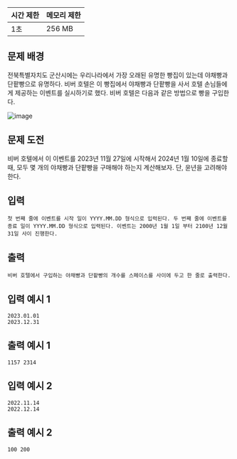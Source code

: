 | 시간 제한 | 메모리 제한 |
| --- | --- |
| 1초 | 256 MB |

## 문제 배경

전북특별자치도 군산시에는 우리나라에서 가장 오래된 유명한 빵집이 있는데 야채빵과 단팥빵으로 유명하다. 비버 호텔은 이 빵집에서 야채빵과 단팥빵을 사서 호텔 손님들에게 제공하는 이벤트를 실시하기로 했다. 비버 호텔은 다음과 같은 방법으로 빵을 구입한다.

![image](https://github.com/wkdtjdwns/Python/assets/128266768/898e1161-fd0e-432a-8a29-a1e0a7ccb9ba)

## 문제 도전

비버 호텔에서 이 이벤트를 2023년 11월 27일에 시작해서 2024년 1월 10일에 종료할 때, 모두
몇 개의 야채빵과 단팥빵을 구매해야 하는지 계산해보자. 단, 윤년을 고려해야 한다.

## **입력**

```
첫 번째 줄에 이벤트를 시작 일이 YYYY.MM.DD 형식으로 입력된다. 두 번째 줄에 이벤트를 종료 일이 YYYY.MM.DD 형식으로 입력된다. 이벤트는 2000년 1월 1일 부터 2100년 12월 31일 사이 진행한다.
```

## **출력**

```
비버 호텔에서 구입하는 야채빵과 단팥빵의 개수를 스페이스를 사이에 두고 한 줄로 출력한다.
```

## **입력 예시 1**

```
2023.01.01
2023.12.31
```

## **출력 예시 1**

```
1157 2314
```

## **입력 예시 2**

```
2022.11.14
2022.12.14
```

## **출력 예시 2**

```
100 200
```
